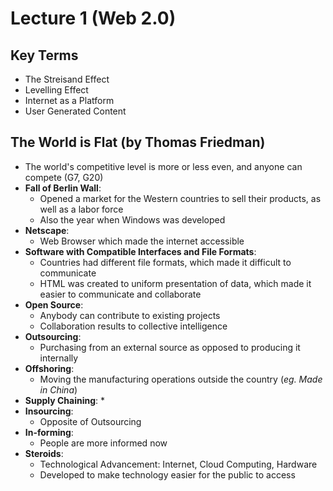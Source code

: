 # Lecture 1 (Web 2.0)

## Key Terms

* The Streisand Effect
* Levelling Effect
* Internet as a Platform
* User Generated Content

## The World is Flat (by Thomas Friedman)
* The world's competitive level is more or less even, and anyone can compete (G7, G20)
* **Fall of Berlin Wall**: 
  * Opened a market for the Western countries to sell their products, as well as a labor force
  * Also the year when Windows was developed
* **Netscape**:
  * Web Browser which made the internet accessible
* **Software with Compatible Interfaces and File Formats**:
  * Countries had different file formats, which made it difficult to communicate
  * HTML was created to uniform presentation of data, which made it easier to communicate and collaborate
* **Open Source**:
  * Anybody can contribute to existing projects
  * Collaboration results to collective intelligence
* **Outsourcing**:
  * Purchasing from an external source as opposed to producing it internally
* **Offshoring**:
  * Moving the manufacturing operations outside the country (*eg. Made in China*)
* **Supply Chaining**:
  * 
* **Insourcing**:
  * Opposite of Outsourcing
* **In-forming**:
  * People are more informed now 
* **Steroids**:
  * Technological Advancement: Internet, Cloud Computing, Hardware
  * Developed to make technology easier for the public to access